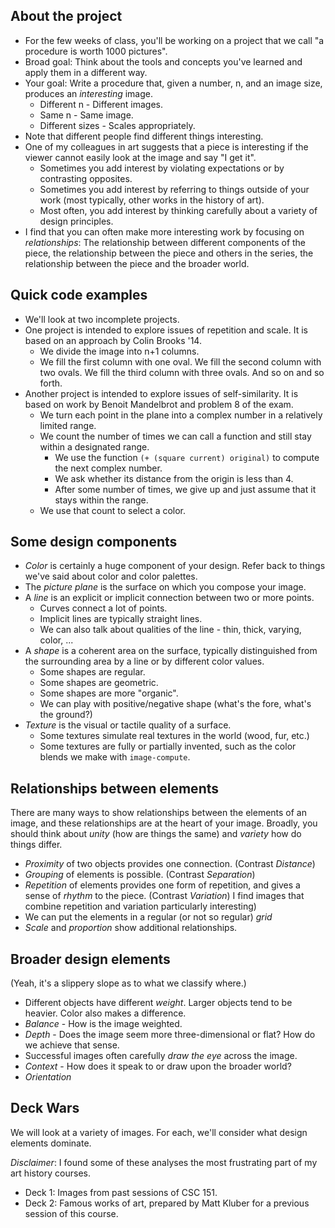 About the project
-----------------

* For the few weeks of class, you'll be working on a project that
  we call "a procedure is worth 1000 pictures".
* Broad goal: Think about the tools and concepts you've learned and
  apply them in a different way.
* Your goal: Write a procedure that, given a number, n, and an image
  size, produces an *interesting* image.
    * Different n - Different images.
    * Same n - Same image.
    * Different sizes - Scales appropriately.
* Note that different people find different things interesting.
* One of my colleagues in art suggests that a piece is interesting if 
  the viewer cannot easily look at the image and say "I get it".
    * Sometimes you add interest by violating expectations or by contrasting
      opposites.
    * Sometimes you add interest by referring to things outside of
      your work (most typically, other works in the history of art).
    * Most often, you add interest by thinking carefully about a variety
      of design principles.
* I find that you can often make more interesting work by focusing on 
  *relationships*: The relationship between different components of the
  piece, the relationship between the piece and others in the series,
  the relationship between the piece and the broader world.

Quick code examples
-------------------

* We'll look at two incomplete projects.
* One project is intended to explore issues of repetition and scale.  It is
  based on an approach by Colin Brooks '14.
    * We divide the image into n+1 columns.  
    * We fill the first column with one oval.  We fill the second column
      with two ovals.  We fill the third column with three ovals.  And so
      on and so forth.
* Another project is intended to explore issues of self-similarity.  It is
  based on work by Benoit Mandelbrot and problem 8 of the exam.
    * We turn each point in the plane into a complex number in a relatively
      limited range.
    * We count the number of times we can call a function and still stay
      within a designated range.
        * We use the function `(+ (square current) original)` to compute
          the next complex number.
        * We ask whether its distance from the origin is less than 4.
        * After some number of times, we give up and just assume that
          it stays within the range.
    * We use that count to select a color.

Some design components
----------------------

* *Color* is certainly a huge component of your design.  Refer back to
  things we've said about color and color palettes.
* The *picture plane* is the surface on which you compose your image.
* A *line* is an explicit or implicit connection between two or more
  points.  
    * Curves connect a lot of points.
    * Implicit lines are typically straight lines.
    * We can also talk about qualities of the line - thin, thick, varying,
      color, ...
* A *shape* is a coherent area on the surface, typically distinguished
  from the surrounding area by a line or by different color values.
    * Some shapes are regular.
    * Some shapes are geometric.
    * Some shapes are more "organic".
    * We can play with positive/negative shape (what's the fore, what's
      the ground?)
* *Texture* is the visual or tactile quality of a surface.
   * Some textures simulate real textures in the world (wood, fur, etc.)
   * Some textures are fully or partially invented, such as the color
     blends we make with `image-compute`.

Relationships between elements
------------------------------

There are many ways to show relationships between the elements of an
image, and these relationships are at the heart of your image.  Broadly,
you should think about *unity* (how are things the same) and *variety*
how do things differ.

* *Proximity* of two objects provides one connection.  (Contrast *Distance*)
* *Grouping* of elements is possible.  (Contrast *Separation*)
* *Repetition* of elements provides one form of repetition, and gives a
  sense of *rhythm* to the piece.  (Contrast *Variation*) I find images
  that combine repetition and variation particularly interesting)
* We can put the elements in a regular (or not so regular) *grid*
* *Scale* and *proportion* show additional relationships.

Broader design elements
-----------------------

(Yeah, it's a slippery slope as to what we classify where.)

* Different objects have different *weight*.  Larger objects tend to be
  heavier.  Color also makes a difference.
* *Balance* - How is the image weighted.
* *Depth* - Does the image seem more three-dimensional or flat?  How
  do we achieve that sense.
* Successful images often carefully *draw the eye* across the image.
* *Context* - How does it speak to or draw upon the broader world?
* *Orientation*

Deck Wars
---------

We will look at a variety of images.  For each, we'll consider what 
design elements dominate.

*Disclaimer*: I found some of these analyses the most frustrating part
of my art history courses.

* Deck 1: Images from past sessions of CSC 151.
* Deck 2: Famous works of art, prepared by Matt Kluber for a previous
  session of this course.
